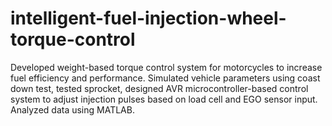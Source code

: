 # intelligent-fuel-injection-wheel-torque-control
Developed weight-based torque control system for motorcycles to increase fuel efficiency and performance. Simulated vehicle parameters using coast down test, tested sprocket, designed AVR microcontroller-based control system to adjust injection pulses based on load cell and EGO sensor input. Analyzed data using MATLAB.
